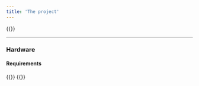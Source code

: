 ```yaml
---
title: 'The project'
---
```


{{<project>}}

---

### Hardware

#### Requirements
{{<requirements>}}
{{<hardware>}}
